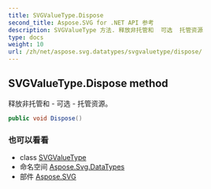 ```yaml
---
title: SVGValueType.Dispose
second_title: Aspose.SVG for .NET API 参考
description: SVGValueType 方法. 释放非托管和  可选  托管资源
type: docs
weight: 10
url: /zh/net/aspose.svg.datatypes/svgvaluetype/dispose/
---
```

## SVGValueType.Dispose method

释放非托管和 - 可选 - 托管资源。

```csharp
public void Dispose()
```

### 也可以看看

* class [SVGValueType](../)
* 命名空间 [Aspose.Svg.DataTypes](../../svgvaluetype/)
* 部件 [Aspose.SVG](../../../)


